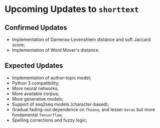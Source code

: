 Upcoming Updates to `shorttext`
===============================

Confirmed Updates
-----------------

* Implementation of Damerau-Levenshtein distance and soft Jaccard score;
* Implementation of Word Mover's distance.

Expected Updates
----------------

* Implementation of author-topic model;
* Python 3 compatibility;
* More neural networks;
* More available corpus;
* More generative models;
* Support of seq2seq models (character-based);
* Gradual fading-out dependence on `Theano`, and lesser `keras` but more fundamental `Tensorflow`;
* Spelling corrections and fuzzy logic;
